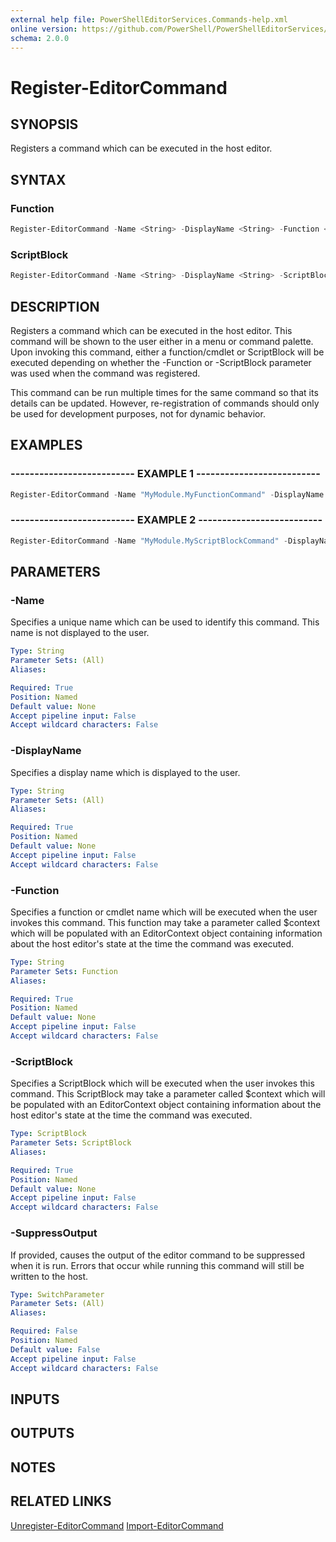 ```yaml
---
external help file: PowerShellEditorServices.Commands-help.xml
online version: https://github.com/PowerShell/PowerShellEditorServices/tree/main/module/docs/Register-EditorCommand.md
schema: 2.0.0
---
```


# Register-EditorCommand

## SYNOPSIS

Registers a command which can be executed in the host editor.

## SYNTAX

### Function

```powershell
Register-EditorCommand -Name <String> -DisplayName <String> -Function <String> [-SuppressOutput]
```

### ScriptBlock

```powershell
Register-EditorCommand -Name <String> -DisplayName <String> -ScriptBlock <ScriptBlock> [-SuppressOutput]
```

## DESCRIPTION

Registers a command which can be executed in the host editor. This
command will be shown to the user either in a menu or command palette.
Upon invoking this command, either a function/cmdlet or ScriptBlock will
be executed depending on whether the -Function or -ScriptBlock parameter
was used when the command was registered.

This command can be run multiple times for the same command so that its
details can be updated. However, re-registration of commands should only
be used for development purposes, not for dynamic behavior.

## EXAMPLES

### -------------------------- EXAMPLE 1 --------------------------

```powershell
Register-EditorCommand -Name "MyModule.MyFunctionCommand" -DisplayName "My function command" -Function Invoke-MyCommand -SuppressOutput
```

### -------------------------- EXAMPLE 2 --------------------------

```powershell
Register-EditorCommand -Name "MyModule.MyScriptBlockCommand" -DisplayName "My ScriptBlock command" -ScriptBlock { Write-Output "Hello from my command!" }
```

## PARAMETERS

### -Name

Specifies a unique name which can be used to identify this command.
This name is not displayed to the user.

```yaml
Type: String
Parameter Sets: (All)
Aliases:

Required: True
Position: Named
Default value: None
Accept pipeline input: False
Accept wildcard characters: False
```

### -DisplayName

Specifies a display name which is displayed to the user.

```yaml
Type: String
Parameter Sets: (All)
Aliases:

Required: True
Position: Named
Default value: None
Accept pipeline input: False
Accept wildcard characters: False
```

### -Function

Specifies a function or cmdlet name which will be executed when the user
invokes this command. This function may take a parameter called $context
which will be populated with an EditorContext object containing information
about the host editor's state at the time the command was executed.

```yaml
Type: String
Parameter Sets: Function
Aliases:

Required: True
Position: Named
Default value: None
Accept pipeline input: False
Accept wildcard characters: False
```

### -ScriptBlock

Specifies a ScriptBlock which will be executed when the user invokes this
command. This ScriptBlock may take a parameter called $context
which will be populated with an EditorContext object containing information
about the host editor's state at the time the command was executed.

```yaml
Type: ScriptBlock
Parameter Sets: ScriptBlock
Aliases:

Required: True
Position: Named
Default value: None
Accept pipeline input: False
Accept wildcard characters: False
```

### -SuppressOutput

If provided, causes the output of the editor command to be suppressed when
it is run. Errors that occur while running this command will still be
written to the host.

```yaml
Type: SwitchParameter
Parameter Sets: (All)
Aliases:

Required: False
Position: Named
Default value: False
Accept pipeline input: False
Accept wildcard characters: False
```

## INPUTS

## OUTPUTS

## NOTES

## RELATED LINKS

[Unregister-EditorCommand](Unregister-EditorCommand.md)
[Import-EditorCommand](Import-EditorCommand.md)
